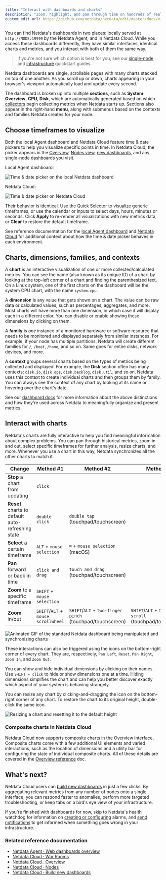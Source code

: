 ```yaml
---
title: "Interact with dashboards and charts"
description: "Zoom, highlight, and pan through time on hundreds of real-time, interactive charts to quickly discover the root cause of any anomaly."
custom_edit_url: https://github.com/netdata/netdata/edit/master/docs/visualize/interact-dashboards-charts.md
---
```




You can find Netdata's dashboards in two places: locally served at `http://NODE:19999` by the Netdata Agent, and in
Netdata Cloud. While you access these dashboards differently, they have similar interfaces, identical charts and
metrics, and you interact with both of them the same way.

> If you're not sure which option is best for you, see our [single-node](/docs/quickstart/single-node) and
> [infrastructure](/docs/quickstart/infrastructure) quickstart guides.

Netdata dashboards are single, scrollable pages with many charts stacked on top of one another. As you scroll up or
down, charts appearing in your browser's viewport automatically load and update every second.

The dashboard is broken up into multiple **sections**, such as **System Overview**, **CPU**, **Disk**, which are
automatically generated based on which [collectors](/docs/collect/how-collectors-work) begin collecting metrics when
Netdata starts up. Sections also appear in the right-hand **menu**, along with submenus based on the contexts and
families Netdata creates for your node.

## Choose timeframes to visualize

Both the local Agent dashboard and Netdata Cloud feature time & date pickers to help you visualize specific points in
time. In Netdata Cloud, the picker appears in the [Overview](/docs/visualize/overview-infrastructure), [Nodes
view](/docs/cloud/visualize/nodes), [new
dashboards](/docs/cloud/visualize/dashboards), and any single-node dashboards you visit.

Local Agent dashboard:

![Time & date picker on the local Netdata
dashboard](https://user-images.githubusercontent.com/1153921/101512538-5875d080-3938-11eb-8daf-0fbd0948a04b.png)

Netdata Cloud:

![Time & date picker on Netdata
Cloud](https://user-images.githubusercontent.com/1153921/101512689-86f3ab80-3938-11eb-8abc-12171a9b8a5e.png)

Their behavior is identical. Use the Quick Selector to visualize generic timeframes, or use the calendar or inputs to
select days, hours, minutes or seconds. Click **Apply** to re-render all visualizations with new metrics data, or
**Clear** to restore the default timeframe.

See reference documentation for the [local Agent dashboard](/docs/agent/web/gui#time--date-picker) and [Netdata
Cloud](/docs/cloud/war-rooms#time--date-picker) for additional context about how the time &
date picker behaves in each environment.

## Charts, dimensions, families, and contexts

A **chart** is an interactive visualization of one or more collected/calculated metrics. You can see the name (also
known as its unique ID) of a chart by looking at the top-left corner of a chart and finding the parenthesized text. On a
Linux system, one of the first charts on the dashboard will be the system CPU chart, with the name `system.cpu`.

A **dimension** is any value that gets shown on a chart. The value can be raw data or calculated values, such as
percentages, aggregates, and more. Most charts will have more than one dimension, in which case it will display each in
a different color. You can disable or enable showing these dimensions by clicking on them.

A **family** is _one_ instance of a monitored hardware or software resource that needs to be monitored and displayed
separately from similar instances. For example, if your node has multiple partitions, Netdata will create different
families for `/`, `/boot`, `/home`, and so on. Same goes for entire disks, network devices, and more.

A **context** groups several charts based on the types of metrics being collected and displayed. For example, the
**Disk** section often has many contexts: `disk.io`, `disk.ops`, `disk.backlog`, `disk.util`, and so on. Netdata uses
this context to create individual charts and then groups them by family. You can always see the context of any chart by
looking at its name or hovering over the chart's date.

See our [dashboard docs](/docs/agent/web#charts-contexts-families) for more information about the above distinctions
and how they're used across Netdata to meaningfully organize and present metrics.

## Interact with charts

Netdata's charts are fully interactive to help you find meaningful information about complex problems. You can pan
through historical metrics, zoom in and out, select specific timeframes for further analysis, resize charts, and more.
Whenever you use a chart in this way, Netdata synchronizes all the other charts to match it.

| Change                                            | Method #1                           | Method #2                                                 | Method #3                                                  |
| ------------------------------------------------- | ----------------------------------- | --------------------------------------------------------- | ---------------------------------------------------------- |
| **Stop** a chart from updating                    | `click`                             |                                                           |                                                            |
| **Reset** charts to default auto-refreshing state | `double click`                      | `double tap` (touchpad/touchscreen)                       |                                                            |
| **Select** a certain timeframe                    | `ALT` + `mouse selection`           | `⌘` + `mouse selection` (macOS)                           |                                                            |
| **Pan** forward or back in time                   | `click and drag`                    | `touch and drag` (touchpad/touchscreen)                   |                                                            |
| **Zoom** to a specific timeframe                  | `SHIFT` + `mouse selection`         |                                                           |                                                            |
| **Zoom** in/out                                   | `SHIFT`/`ALT` + `mouse scrollwheel` | `SHIFT`/`ALT` + `two-finger pinch` (touchpad/touchscreen) | `SHIFT`/`ALT` + `two-finger scroll` (touchpad/touchscreen) |

![Animated GIF of the standard Netdata dashboard being manipulated and synchronizing
charts](https://user-images.githubusercontent.com/1153921/93497197-071fed00-f8c5-11ea-96ff-60e77ed952bd.gif)

These interactions can also be triggered using the icons on the bottom-right corner of every chart. They are,
respectively, `Pan Left`, `Reset`, `Pan Right`, `Zoom In`, and `Zoom Out`.

You can show and hide individual dimensions by clicking on their names. Use `SHIFT + click` to hide or show dimensions
one at a time. Hiding dimensions simplifies the chart and can help you better discover exactly which aspect of your
system is behaving strangely.

You can resize any chart by clicking-and-dragging the icon on the bottom-right corner of any chart. To restore the chart
to its original height, double-click the same icon.

![Resizing a chart and resetting it to the default
height](https://user-images.githubusercontent.com/1153921/93497272-1acb5380-f8c5-11ea-851c-6cd5ac247e41.gif)

### Composite charts in Netdata Cloud

Netdata Cloud now supports composite charts in the Overview interface. Composite charts come with a few additional UI
elements and varied interactions, such as the location of dimensions and a utility bar for configuring the state of
individual composite charts. All of these details are covered in the [Overview
reference](/docs/cloud/visualize/overview) doc.

## What's next?

Netdata Cloud users can [build new dashboards](/docs/visualize/create-dashboards) in just a few clicks. By
aggregating relevant metrics from any number of nodes onto a single interface, you can respond faster to anomalies,
perform more targeted troubleshooting, or keep tabs on a bird's eye view of your infrastructure.

If you're finished with dashboards for now, skip to Netdata's health watchdog for information on [creating or
configuring](/docs/monitor/configure-alarms) alarms, and [send notifications](/docs/monitor/enable-notifications)
to get informed when something goes wrong in your infrastructure.

### Related reference documentation

-   [Netdata Agent · Web dashboards overview](/docs/agent/web)
-   [Netdata Cloud · War Rooms](/docs/cloud/war-rooms)
-   [Netdata Cloud · Overview](/docs/cloud/visualize/overview)
-   [Netdata Cloud · Nodes](/docs/cloud/visualize/nodes)
-   [Netdata Cloud · Build new dashboards](/docs/cloud/visualize/dashboards)


